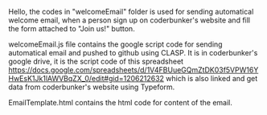 Hello, the codes in "welcomeEmail" folder is used for sending automatical welcome email, when a person sign up on coderbunker's website and fill the form attached to "Join us!" button. 

welcomeEmail.js file contains the google script code for sending automatical email and pushed to github using CLASP. It is in coderbunker's google drive, it is the script code of this spreadsheet https://docs.google.com/spreadsheets/d/1V4FBUueGQmZtDK03f5VPW16YHwEsK1Jk1lAWVBqZX_0/edit#gid=1206212632 which is also linked and get data from coderbunker's website using Typeform. 

EmailTemplate.html contains the html code for content of the email. 


